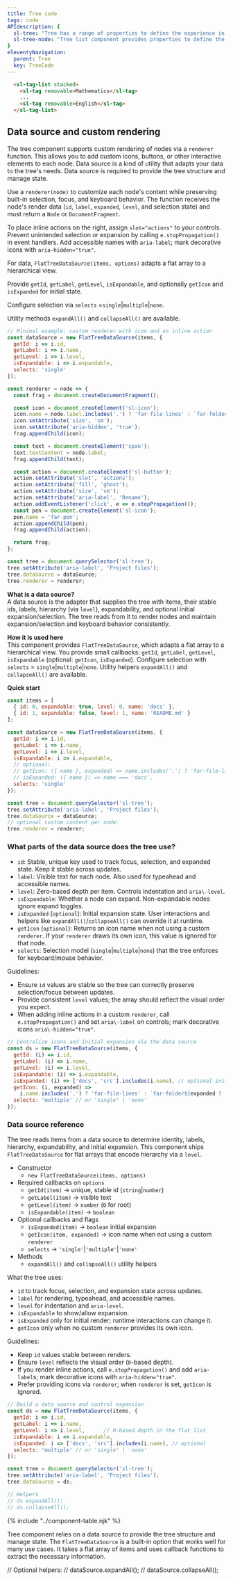 ```yaml
---
title: Tree code
tags: code
APIdescription: {
  sl-tree: "Tree has a range of properties to define the experience in different use cases.",
  sl-tree-node: "Tree list component provides properties to define the experience in different use cases, and it is a kind of wrapper for multiple tags."
}
eleventyNavigation:
  parent: Tree
  key: TreeCode
---
```

<style>
.ds-example__tree {
  min-inline-size: 400px;
}
</style>
<section>

<div class="ds-example">
<div class="ds-example__tree">
<sl-tree aria-label="Tree example"></sl-tree>
</div>
</div>

<div class="ds-code">

  ```html
    <sl-tag-list stacked>
      <sl-tag removable>Mathematics</sl-tag>
      ...
      <sl-tag removable>English</sl-tag>
    </sl-tag-list>
  ```

</div>

</section>
<ds-install-info link-in-navigation package="tree"></ds-install-info>
<section>

## Data source and custom rendering

The tree component supports custom rendering of nodes via a `renderer` function.
This allows you to add custom icons, buttons, or other interactive elements to each node.
Data source is a kind of utility that adapts your data to the tree's needs.
Data source is required to provide the tree structure and manage state.

Use a `renderer(node)` to customize each node's content while preserving built\-in selection,
focus, and keyboard behavior.
The function receives the node's render data (`id`, `label`, `expanded`, `level`, and selection state)
and must return a `Node` or `DocumentFragment`.

To place inline actions on the right, assign `slot="actions"` to your controls. Prevent unintended selection or expansion by calling `e.stopPropagation()` in event handlers. Add accessible names with `aria-label`; mark decorative icons with `aria-hidden="true"`.

<div>

For data, `FlatTreeDataSource(items, options)` adapts a flat array to a hierarchical view. 

Provide `getId`, `getLabel`, `getLevel`, `isExpandable`, and optionally `getIcon` and `isExpanded` for initial state.

Configure selection via `selects` \=`single`\|`multiple`\|`none`.

Utility methods `expandAll()` and `collapseAll()` are available.

</div>

```js
// Minimal example: custom renderer with icon and an inline action
const dataSource = new FlatTreeDataSource(items, {
  getId: i => i.id,
  getLabel: i => i.name,
  getLevel: i => i.level,
  isExpandable: i => i.expandable,
  selects: 'single'
});

const renderer = node => {
  const frag = document.createDocumentFragment();

  const icon = document.createElement('sl-icon');
  icon.name = node.label.includes('.') ? 'far-file-lines' : `far-folder${node.expanded ? '-open' : ''}`;
  icon.setAttribute('size', 'sm');
  icon.setAttribute('aria-hidden', 'true');
  frag.appendChild(icon);

  const text = document.createElement('span');
  text.textContent = node.label;
  frag.appendChild(text);

  const action = document.createElement('sl-button');
  action.setAttribute('slot', 'actions');
  action.setAttribute('fill', 'ghost');
  action.setAttribute('size', 'sm');
  action.setAttribute('aria-label', 'Rename');
  action.addEventListener('click', e => e.stopPropagation());
  const pen = document.createElement('sl-icon');
  pen.name = 'far-pen';
  action.appendChild(pen);
  frag.appendChild(action);

  return frag;
};

const tree = document.querySelector('sl-tree');
tree.setAttribute('aria-label', 'Project files');
tree.dataSource = dataSource;
tree.renderer = renderer;
```

**What is a data source?**  
A data source is the adapter that supplies the tree with items, their stable ids, labels, hierarchy \(via `level`\), expandability, and optional initial expansion/selection. The tree reads from it to render nodes and maintain expansion/selection and keyboard behavior consistently.

**How it is used here**  
This component provides `FlatTreeDataSource`, which adapts a flat array to a hierarchical view. You provide small callbacks: `getId`, `getLabel`, `getLevel`, `isExpandable` \(optional: `getIcon`, `isExpanded`\). Configure selection with `selects` \= `single`\|`multiple`\|`none`. Utility helpers `expandAll()` and `collapseAll()` are available.

**Quick start**
```javascript
const items = [
  { id: 0, expandable: true, level: 0, name: 'docs' },
  { id: 1, expandable: false, level: 1, name: 'README.md' }
];

const dataSource = new FlatTreeDataSource(items, {
  getId: i => i.id,
  getLabel: i => i.name,
  getLevel: i => i.level,
  isExpandable: i => i.expandable,
  // optional:
  // getIcon: ({ name }, expanded) => name.includes('.') ? 'far-file-lines' : `far-folder${expanded ? '-open' : ''}`,
  // isExpanded: ({ name }) => name === 'docs',
  selects: 'single'
});

const tree = document.querySelector('sl-tree');
tree.setAttribute('aria-label', 'Project files');
tree.dataSource = dataSource;
// optional custom content per node:
tree.renderer = renderer;
```

### What parts of the data source does the tree use?

- `id`: Stable, unique key used to track focus, selection, and expanded state. Keep it stable across updates.
- `label`: Visible text for each node. Also used for typeahead and accessible names.
- `level`: Zero\-based depth per item. Controls indentation and `aria\-level`.
- `isExpandable`: Whether a node can expand. Non\-expandable nodes ignore expand toggles.
- `isExpanded` \(`optional`\): Initial expansion state. User interactions and helpers like `expandAll()`/`collapseAll()` can override it at runtime.
- `getIcon` \(`optional`\): Returns an icon name when not using a custom `renderer`. If your `renderer` draws its own icon, this value is ignored for that node.
- `selects`: Selection model \(`single`\|`multiple`\|`none`\) that the tree enforces for keyboard/mouse behavior.

Guidelines:
- Ensure `id` values are stable so the tree can correctly preserve selection/focus between updates.
- Provide consistent `level` values; the array should reflect the visual order you expect.
- When adding inline actions in a custom `renderer`, call `e.stopPropagation()` and set `aria\-label` on controls; mark decorative icons `aria\-hidden="true"`.

```javascript
// Centralize icons and initial expansion via the data source
const ds = new FlatTreeDataSource(items, {
  getId: (i) => i.id,
  getLabel: (i) => i.name,
  getLevel: (i) => i.level,
  isExpandable: (i) => i.expandable,
  isExpanded: (i) => ['docs', 'src'].includes(i.name), // optional initial state
  getIcon: (i, expanded) =>
    i.name.includes('.') ? 'far-file-lines' : `far-folder${expanded ? '-open' : ''}`, // optional
  selects: 'multiple' // or 'single' | 'none'
});
```

### Data source reference

The tree reads items from a data source to determine identity, labels, hierarchy, expandability, and initial expansion. This component ships `FlatTreeDataSource` for flat arrays that encode hierarchy via a `level`.

- Constructor
  - `new FlatTreeDataSource(items, options)`
- Required callbacks on `options`
  - `getId(item)` → unique, stable id \(`string`\|`number`\)
  - `getLabel(item)` → visible text
  - `getLevel(item)` → `number` \(`0` for root\)
  - `isExpandable(item)` → `boolean`
- Optional callbacks and flags
  - `isExpanded(item)` → `boolean` initial expansion
  - `getIcon(item, expanded)` → icon name when not using a custom `renderer`
  - `selects` → `'single'`\|`'multiple'`\|`'none'`
- Methods
  - `expandAll()` and `collapseAll()` utility helpers

What the tree uses:
- `id` to track focus, selection, and expansion state across updates.
- `label` for rendering, typeahead, and accessible names.
- `level` for indentation and `aria-level`.
- `isExpandable` to show/allow expansion.
- `isExpanded` only for initial render; runtime interactions can change it.
- `getIcon` only when no custom `renderer` provides its own icon.

Guidelines:
- Keep `id` values stable between renders.
- Ensure `level` reflects the visual order \(`0`-based depth\).
- If you render inline actions, call `e.stopPropagation()` and add `aria-label`s; mark decorative icons with `aria-hidden="true"`.
- Prefer providing icons via `renderer`; when `renderer` is set, `getIcon` is ignored.

```javascript
// Build a data source and control expansion
const ds = new FlatTreeDataSource(items, {
  getId: i => i.id,
  getLabel: i => i.name,
  getLevel: i => i.level,      // 0-based depth in the flat list
  isExpandable: i => i.expandable,
  isExpanded: i => ['docs', 'src'].includes(i.name), // optional
  selects: 'multiple' // or 'single' | 'none'
});

const tree = document.querySelector('sl-tree');
tree.setAttribute('aria-label', 'Project files');
tree.dataSource = ds;

// Helpers
// ds.expandAll();
// ds.collapseAll();
```

</section>
{% include "../component-table.njk" %}

Tree component relies on a data source to provide the tree structure and manage state.
The `FlatTreeDataSource` is a built-in option that works well for many use cases.
It takes a flat array of items and uses callback functions to extract the necessary information.


// Optional helpers:
// dataSource.expandAll();
// dataSource.collapseAll();

<script type="module">
const flatData = [
  { id: 0, expandable: true, level: 0, name: 'textarea' },
  { id: 1, expandable: false, level: 1, name: 'package.json' },
  { id: 2, expandable: true, level: 0, name: 'tree' },
  { id: 3, expandable: true, level: 1, name: 'src' },
  { id: 4, expandable: false, level: 2, name: 'tree-node.ts' }
];


const dataSource = new FlatTreeDataSource(flatData, {
  getIcon: ({ name }, expanded) =>
    name.includes('.') ? 'far-file-lines' : `far-folder${expanded ? '-open' : ''}`,
  getId: (item) => item.id,
  getLabel: ({ name }) => name,
  getLevel: ({ level }) => level,
  isExpandable: ({ expandable }) => expandable,
  isExpanded: ({ name }) => ['tree', 'src'].includes(name),
  selects: 'single'
});

const renderer = (node) => {
  const frag = document.createDocumentFragment();

  const iconName = node.label.includes('.')
    ? 'far-file-lines'
    : `far-folder${node.expanded ? '-open' : ''}`;
  if (iconName) {
    const iconEl = document.createElement('sl-icon');
    iconEl.setAttribute('size', 'sm');
    iconEl.name = iconName;
    frag.appendChild(iconEl);
  }

  const label = document.createElement('span');
  label.textContent = node.label;
  frag.appendChild(label);

  const editBtn = document.createElement('sl-button');
  editBtn.setAttribute('fill', 'ghost');
  editBtn.setAttribute('size', 'sm');
  editBtn.setAttribute('slot', 'actions');
  editBtn.setAttribute('aria-label', 'Edit');
  editBtn.addEventListener('click', (e) => {
    e.stopPropagation();
    console.log('Edit', node);
  });
  const editIcon = document.createElement('sl-icon');
  editIcon.name = 'far-pen';
  editBtn.appendChild(editIcon);
  frag.appendChild(editBtn);

  const removeBtn = document.createElement('sl-button');
  removeBtn.setAttribute('fill', 'ghost');
  removeBtn.setAttribute('size', 'sm');
  removeBtn.setAttribute('slot', 'actions');
  removeBtn.setAttribute('aria-label', 'Remove');
  removeBtn.addEventListener('click', (e) => {
    e.stopPropagation();
    console.log('Remove', node);
  });
  const removeIcon = document.createElement('sl-icon');
  removeIcon.name = 'far-trash';
  removeBtn.appendChild(removeIcon);
  frag.appendChild(removeBtn);

  return frag;
};

const tree = document.querySelector('sl-tree');
tree.dataSource = dataSource;
tree.renderer = renderer;
</script>